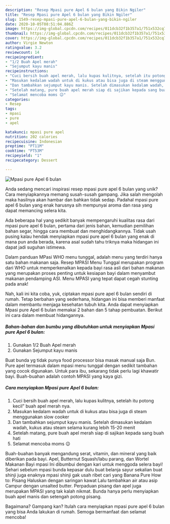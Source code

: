 ```yaml
---
description: "Resep Mpasi pure Apel 6 bulan yang Bikin Ngiler"
title: "Resep Mpasi pure Apel 6 bulan yang Bikin Ngiler"
slug: 1549-resep-mpasi-pure-apel-6-bulan-yang-bikin-ngiler
date: 2020-10-05T08:51:04.886Z
image: https://img-global.cpcdn.com/recipes/011dcb32f1b357a1/751x532cq70/mpasi-pure-apel-6-bulan-foto-resep-utama.jpg
thumbnail: https://img-global.cpcdn.com/recipes/011dcb32f1b357a1/751x532cq70/mpasi-pure-apel-6-bulan-foto-resep-utama.jpg
cover: https://img-global.cpcdn.com/recipes/011dcb32f1b357a1/751x532cq70/mpasi-pure-apel-6-bulan-foto-resep-utama.jpg
author: Virgie Newton
ratingvalue: 3.2
reviewcount: 14
recipeingredient:
- "1/2 Buah Apel merah"
- "Sejumput kayu manis"
recipeinstructions:
- "Cuci bersih buah apel merah, lalu kupas kulitnya, setelah itu potong kecil” buah apel merah nya."
- "Masukan kedalam wadah untuk di kukus atau bisa juga di steam menggunakan slow cooker"
- "Dan tambahkan sejumput kayu manis. Setelah dimasukan kedalam wadah, kukus atau steam selama kurang lebih 15-20 menit"
- "Setelah matang, pure buah apel merah siap di sajikan kepada sang buah hati"
- "Selamat mencoba moms 😉"
categories:
- Resep
tags:
- mpasi
- pure
- apel

katakunci: mpasi pure apel 
nutrition: 202 calories
recipecuisine: Indonesian
preptime: "PT11M"
cooktime: "PT53M"
recipeyield: "1"
recipecategory: Dessert

---
```



![Mpasi pure Apel 6 bulan](https://img-global.cpcdn.com/recipes/011dcb32f1b357a1/751x532cq70/mpasi-pure-apel-6-bulan-foto-resep-utama.jpg)

Anda sedang mencari inspirasi resep mpasi pure apel 6 bulan yang unik? Cara menyiapkannya memang susah-susah gampang. Jika salah mengolah maka hasilnya akan hambar dan bahkan tidak sedap. Padahal mpasi pure apel 6 bulan yang enak harusnya sih mempunyai aroma dan rasa yang dapat memancing selera kita.

Ada beberapa hal yang sedikit banyak mempengaruhi kualitas rasa dari mpasi pure apel 6 bulan, pertama dari jenis bahan, kemudian pemilihan bahan segar, hingga cara membuat dan menghidangkannya. Tidak usah pusing kalau hendak menyiapkan mpasi pure apel 6 bulan yang enak di mana pun anda berada, karena asal sudah tahu triknya maka hidangan ini dapat jadi suguhan istimewa.

Dalam panduan MPasi WHO menu tunggal, adalah menu yang terdiri hanya satu bahan makanan saja. Resep MPASI Menu Tunggal merupakan program dari WHO untuk memperkenalkan kepada bayi rasa asli dari bahan makanan yang merupakan proses penting untuk kesiapan bayi dalam menyambut makanan pendamping ASI. Menu MPASI yang tepat dapat cegah stunting pada anak!


Nah, kali ini kita coba, yuk, ciptakan mpasi pure apel 6 bulan sendiri di rumah. Tetap berbahan yang sederhana, hidangan ini bisa memberi manfaat dalam membantu menjaga kesehatan tubuh kita. Anda dapat menyiapkan Mpasi pure Apel 6 bulan memakai 2 bahan dan 5 tahap pembuatan. Berikut ini cara dalam membuat hidangannya.

<!--inarticleads1-->

##### Bahan-bahan dan bumbu yang dibutuhkan untuk menyiapkan Mpasi pure Apel 6 bulan:

1. Gunakan 1/2 Buah Apel merah
1. Gunakan Sejumput kayu manis


Buat bunda yg tidak punya food processor bisa masak manual saja Bun. Pure apel termasuk dalam mpasi menu tunggal dengan sedikit tambahan yang cocok digunakan. Untuk para ibu, sekarang tidak perlu lagi khawatir bayi. Buah-buahan adalah contoh MPASI yang kaya gizi. 

<!--inarticleads2-->

##### Cara menyiapkan Mpasi pure Apel 6 bulan:

1. Cuci bersih buah apel merah, lalu kupas kulitnya, setelah itu potong kecil” buah apel merah nya.
1. Masukan kedalam wadah untuk di kukus atau bisa juga di steam menggunakan slow cooker
1. Dan tambahkan sejumput kayu manis. Setelah dimasukan kedalam wadah, kukus atau steam selama kurang lebih 15-20 menit
1. Setelah matang, pure buah apel merah siap di sajikan kepada sang buah hati
1. Selamat mencoba moms 😉


Buah-buahan banyak mengandung serat, vitamin, dan mineral yang baik diberikan pada bayi. Apel, Butternut Squash/labu parang, dan Wortel Makanan Bayi mpasi Ini dibumbui dengan kari untuk menggoda selera bayi! Sehari sebelum mpasi bunda kepasar dulu buat belanja sayur sekalian buat shinji juga enaknya mpasi shinji gak usah ribet cari yang Banana Pure How to: Pisang Haluskan dengan saringan kawat Lalu tambahkan air atau asip Campur dengan unsalted butter. Perpaduan pisang dan apel juga merupakan MPASI yang tak kalah nikmat. Bunda hanya perlu menyiapkan buah apel manis dan setengah potong pisang. 

Bagaimana? Gampang kan? Itulah cara menyiapkan mpasi pure apel 6 bulan yang bisa Anda lakukan di rumah. Semoga bermanfaat dan selamat mencoba!
